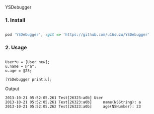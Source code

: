 YSDebugger

### 1. Install 

```ruby

pod 'YSDebugger', :git => 'https://github.com/u16suzu/YSDebugger'

```

### 2. Usage

```objc

User*u = [User new];
u.name = @"a";
u.age = @23;

[YSDebugger print:u];

```

Output

```
2013-10-21 05:52:05.261 Test[26323:a0b] User
2013-10-21 05:52:05.261 Test[26323:a0b]     name(NSString): a
2013-10-21 05:52:05.262 Test[26323:a0b]     age(NSNumber): 23

```


